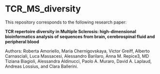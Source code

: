 # TCR_MS_diversity

This repository corresponds to the following research paper:

__TCR repertoire diversity in Multiple Sclerosis: high-dimensional bioinformatics analysis of sequences from brain, cerebrospinal fluid and peripheral blood__ 	

Authors:
Roberta Amoriello, Maria Chernigovskaya, Victor Greiff, Alberto Carnasciali, Luca Massacesi, Alessandro Barilaro, Anna M. Repice3, MD Tiziana Biagioli, Alessandra Aldinucci, Paolo A. Muraro, David A. Laplaud, Andreas Lossius, and Clara Ballerini.	
